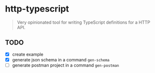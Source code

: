 # http-typescript

> Very opinionated tool for writing TypeScript definitions for a HTTP API.

## TODO

- [x] create example
- [x] generate json schema in a command `gen-schema`
- [ ] generate postman project in a command `gen-postman`
